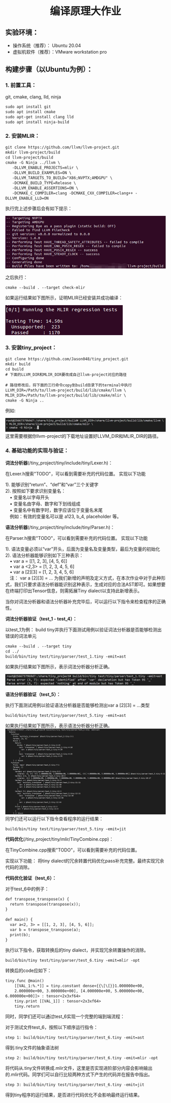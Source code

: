 <!-- <style>
h1 {
    border-bottom: none
}
</style> -->

# <center> <font size=6>编译原理大作业</font>
## 实验环境：
* 操作系统（推荐）： Ubuntu 20.04
* 虚拟机软件（推荐）：VMware workstation pro
## 构建步骤（以Ubuntu为例）：
### 1. 前置工具： 
git, cmake, clang, lld, ninja
```
sudo apt install git
sudo apt install cmake
sudo apt-get install clang lld
sudo apt install ninja-build
```
### 2. 安装MLIR： 
```
git clone https://github.com/llvm/llvm-project.git
mkdir llvm-project/build
cd llvm-project/build
cmake -G Ninja ../llvm \
   -DLLVM_ENABLE_PROJECTS=mlir \
   -DLLVM_BUILD_EXAMPLES=ON \
   -DLLVM_TARGETS_TO_BUILD="X86;NVPTX;AMDGPU" \
   -DCMAKE_BUILD_TYPE=Release \
   -DLLVM_ENABLE_ASSERTIONS=ON \
   -DCMAKE_C_COMPILER=clang -DCMAKE_CXX_COMPILER=clang++ -DLLVM_ENABLE_LLD=ON
```
执行完上述步骤后会有如下提示：


![avatar](imgs/p1.png) 
    
之后执行：
```
cmake --build . --target check-mlir
```
如果运行结果如下图所示，证明MLIR已经安装并成功编译：


![avatar](imgs/p2.png) 

### 3. 安装tiny_project： 
```
git clone https://github.com/Jason048/tiny_project.git
mkdir build  
cd build
# 下面的LLVM_DIR和MLIR_DIR要改成自己llvm-project对应的路径

# 路径修改后，将下面的三行命令copy到build目录下的terminal中执行
LLVM_DIR=/Path/to/llvm-project/build/lib/cmake/llvm \
MLIR_DIR=/Path/to/llvm-project/build/lib/cmake/mlir \
cmake -G Ninja ..
```
例如:

![avatar](imgs/p3.png) 
这里需要根据你llvm-project的下载地址设置好LLVM_DIR和MLIR_DIR的路径。
### 4. 基础功能的实现与验证：

**词法分析器**(/tiny_project/tiny/include/tiny/Lexer.h)：
    
在Lexer.h搜索"TODO"，可以看到需要补充的代码位置。
实现以下功能

1).  能够识别“return”、“def”和“var”三个关键字<br>
2).  按照如下要求识别变量名：<br>
&emsp;•  变量名以字母开头<br>
&emsp;• 变量名由字母、数字和下划线组成<br>
&emsp;• 变量名中有数字时，数字应该位于变量名末尾<br>
&emsp;例如：有效的变量名可以是 a123, b_4, placeholder 等。

**语法分析器**(/tiny_project/tiny/include/tiny/Parser.h)：
    
在Parser.h搜索"TODO"，可以看到需要补充的代码位置。
实现以下功能

1).  语法变量必须以“var”开头，后面为变量名及变量类型，最后为变量的初始化<br>
2).  语法分析器能够识别如下三种表示：<br>
&emsp;• var a = \[[1, 2, 3], [4, 5, 6]] <br>
&emsp;• var a <2,3> = [1, 2, 3, 4, 5, 6]<br>
&emsp;• var a [2][3] = [1, 2, 3, 4, 5, 6]<br>
&emsp;注： var a [2][3] = ... 为我们新增的声明及定义方式，在本次作业中对于此种形式，我们只要求语法分析器能识别这种表示，生成对应的合法AST即可。如果想要在终端打印出Tensor信息，则需拓展Tiny dialect以支持此新增表示。

当你对词法分析器和语法分析器补充完毕后，可以运行以下指令来检查程序的正确性。

**词法分析器验证（test_1 - test_4）：**
    
以test_1为例：
build tiny并执行下面测试用例以验证词法分析器是否能够检测出错误的词法单元
```
cmake --build . --target tiny
cd ../
build/bin/tiny test/tiny/parser/test_1.tiny -emit=ast
```
如果执行结果如下图所示，表示词法分析器分析正确。

![avatar](imgs/p4.png)

**语法分析器验证（test_5）：**
    
执行下面测试用例以验证语法分析器是否能够检测出var a [2][3] = ...类型
```
build/bin/tiny test/tiny/parser/test_5.tiny -emit=ast
```
如果执行结果如下图所示，表示语法分析器分析正确。
![avatar](imgs/p5.png)
同学们还可以运行以下指令查看程序的运行结果：
```
build/bin/tiny test/tiny/parser/test_5.tiny -emit=jit
```
**代码优化**(/tiny_project/tiny/mlir/TinyCombine.cpp)：
    
在TinyCombine.cpp搜索"TODO"，可以看到需要补充的代码位置。
    
实现以下功能：
将tiny dialect的冗余转置代码优化pass补充完整。最终实现冗余代码的消除。

**代码优化验证（test_6）：**
    
对于test_6中的例子：
```
def transpose_transpose(x) {
  return transpose(transpose(x));
}

def main() {
  var a<2, 3> = [[1, 2, 3], [4, 5, 6]];
  var b = transpose_transpose(a);
  print(b);
}
```
执行以下指令，获取转换后的tiny dialect，并实现冗余转置操作的消除。
```
build/bin/tiny test/tiny/parser/test_6.tiny -emit=mlir -opt
```
转换后的code应如下：
```
tiny.func @main()
    [[VAL_1:%.*]] = tiny.constant dense<{{\[\[}}1.000000e+00, 
    2.000000e+00, 3.000000e+00], [4.000000e+00, 5.000000e+00, 6.000000e+00]]> : tensor<2x3xf64>
    tiny.print [[VAL_1]] : tensor<2x3xf64>
    tiny.return
```

同时，同学们还可以通过test_6实现一个完整的端到端流程：

对于测试文件test_6，按照以下顺序运行指令：

```
step 1: build/bin/tiny test/tiny/parser/test_6.tiny -emit=ast
```
得到.tiny文件的抽象语法树

```
step 2: build/bin/tiny test/tiny/parser/test_6.tiny -emit=mlir -opt
```
将代码从.tiny文件转换成.mlir文件，这里是否实现进阶部分内容会影响输出的.mlir代码。同学们可以自行比较两种方式下产生的代码并在报告中指出。


```
step 3: build/bin/tiny test/tiny/parser/test_6.tiny -emit=jit
```
得到tiny程序的运行结果，是否进行代码优化不会影响最终运行结果。
